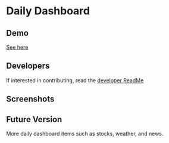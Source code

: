 Daily Dashboard
===


Demo
---
[See here](https://siphon880gh.github.io/ucla-collab-related-artists/)

Developers
---
If interested in contributing, read the [developer ReadMe](https://siphon880gh.github.io/ucla-collab-related-artists/README/developer.md)

Screenshots
---

Future Version
---
More daily dashboard items such as stocks, weather, and news.